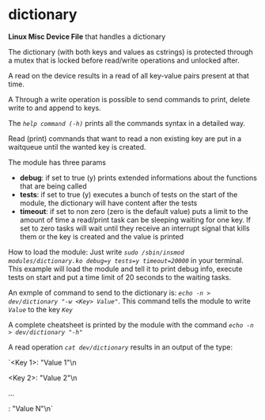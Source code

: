 # dictionary
**Linux Misc Device File** that handles a dictionary 

The dictionary (with both keys and values as cstrings) is protected through a mutex that is locked before read/write operations and unlocked after. 

A read on the device results in a read of all key-value pairs present at that time. 

A Through a write operation is possible to send commands to print, delete write to and append to keys.

The _`help command (-h)`_ prints all the commands syntax in a detailed way. 

Read (print) commands that want to read a non existing key are put in a waitqueue until the wanted key is created.

The module has three params
- **debug**: if set to true (y) prints extended informations about the functions that are being called
- **tests**: if set to true (y) executes a bunch of tests on the start of the module, the dictionary will have content after the tests
- **timeout**: if set to non zero (zero is the default value) puts a limit to the amount of time a read/print task can be sleeping waiting for one key. If set to zero tasks will wait until they receive an interrupt signal that kills them or the key is created and the value is printed

How to load the module:
Just write _`sudo /sbin/insmod modules/dictionary.ko debug=y tests=y timeout=20000`_ in your terminal. This example will load the module and tell it to print debug info, execute tests on start and put a time limit of 20 seconds to the waiting tasks.

An exmple of command to send to the dictionary is: _`echo -n > dev/dictionary "-w <Key> Value"`_. This command tells the module to write _`Value`_ to the key _`Key`_

A complete cheatsheet is printed by the module with the command _`echo -n > dev/dictionary "-h"`_ 

A read operation _`cat dev/dictionary`_ results in an output of the type:

`<Key 1>: "Value 1"\n

<Key 2>: "Value 2"\n

...

<Key N>: "Value N"\n` 
